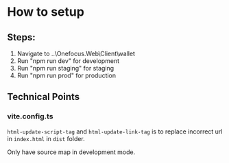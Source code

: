 # How to setup

## Steps:

1. Navigate to ..\Onefocus.Web\Client\wallet
1. Run "npm run dev" for development
1. Run "npm run staging" for staging
1. Run "npm run prod" for production

## Technical Points

### vite.config.ts

`html-update-script-tag` and `html-update-link-tag` is to replace incorrect url in `index.html` in `dist` folder.

Only have source map in development mode.